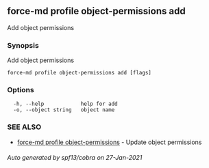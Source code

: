 ## force-md profile object-permissions add

Add object permissions

### Synopsis

Add object permissions

```
force-md profile object-permissions add [flags]
```

### Options

```
  -h, --help            help for add
  -o, --object string   object name
```

### SEE ALSO

* [force-md profile object-permissions](force-md_profile_object-permissions.md)	 - Update object permissions

###### Auto generated by spf13/cobra on 27-Jan-2021
